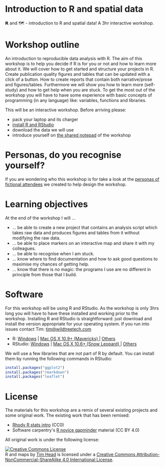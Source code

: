 # Introduction to R and spatial data
𝗥 and 🗺 - introduction to R and spatial data! A 3hr interactive workshop.


# Workshop outline

An introduction to reproducible data analysis with R. The aim of this
workshop is to help you decide if R is for you or not and how to learn
more about it. We will cover how to
get started and structure your projects in R. Create publication quality
figures and tables that can be updated with a click of a button. How to
create reports that contain both narrative/prose and figures/tables. Furthermore
we will show you how to learn more (self-study) and how to get help when
you are stuck. To get the most out of the workshop you will have to have
some experience with basic concepts of programming (in any language) like:
variables, functions and libraries.

This will be an interactive workshop. Before arriving please:

* pack your laptop and its charger
* [install R and RStudio](#software)
* download the data we will use
* introduce yourself on [the shared notepad](https://public.etherpad-mozilla.org/p/geong-r-and-maps-2016) of the workshop


# Personas, do you recognise yourself?

If you are wondering who this workshop is for take a look at the [personas
of fictional attendees][personas] we created to help design the workshop.

[personas]: https://github.com/wildtreetech/r-and-maps/issues/1


# Learning objectives

At the end of the workshop I will ...

* ... be able to create a new project that contains an analysis script
  which takes raw data and produces figures and tables from it without
  modifying the raw data.
* ... be able to place markers on an interactive map and share it with
  my colleagues.
* ... be able to recognise when I am stuck.
* ... know where to find documentation and how to ask good questions to
  maximise my chances of getting help.
* ... know that there is no magic: the programs I use are no different
  in principle from those that I build.


# Software

For this workshop will be using R and RStudio. As the workshop is only 3hrs
long you will have to have these installed and working prior to the
workshop. Installing R and RStudio is straightforward: just download and
install the version appropriate for your operating system. If you run into
issues contact Tim: <tim@wildtreetech.com>

- R: [Windows](https://cran.r-project.org/bin/windows/base/R-3.3.1-win.exe) | [Mac OS X 10.9+ (Mavericks) ](https://cran.r-project.org/bin/macosx/R-3.3.1.pkg) |  [Others](https://cran.r-project.org/)
- RStudio: [Windows](https://download1.rstudio.org/RStudio-0.99.903.exe) | [Mac OS X 10.6+ (Snow Leopard) ](https://download1.rstudio.org/RStudio-0.99.903.dmg) |  [Others](https://www.rstudio.com/products/rstudio/download/)

We will use a few libraries that are not part of R by default. You can install
them by running the following commands in RStudio:

```R
install.packages("ggplot2")
install.packages("rmarkdown")
install.packages("leaflet")
```


# License

The materials for this workshop are a remix of several existing projects and
some original work. The existing work that has been remixed:

* [Rhody R stats intro](https://github.com/rhodyrstats/intro_r_workshop) (CC0)
* Software carpentry's [R novice gapminder](https://github.com/swcarpentry/r-novice-gapminder)
  material (CC BY 4.0)

All original work is under the following license:

<a rel="license" href="http://creativecommons.org/licenses/by-nc-sa/4.0/"><img alt="Creative Commons License" style="border-width:0" src="https://i.creativecommons.org/l/by-nc-sa/4.0/80x15.png" /></a><br /><span xmlns:dct="http://purl.org/dc/terms/" property="dct:title">R and maps</span> by <a xmlns:cc="http://creativecommons.org/ns#" href="https://github.com/wildtreetech/ghbd" property="cc:attributionName" rel="cc:attributionURL">Tim Head</a> is licensed under a <a rel="license" href="http://creativecommons.org/licenses/by-nc-sa/4.0/">Creative Commons Attribution-NonCommercial-ShareAlike 4.0 International License</a>.
